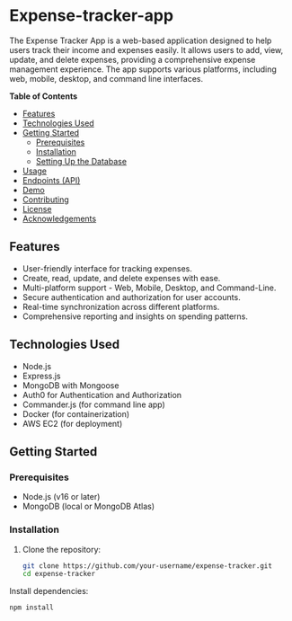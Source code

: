 # Expense-tracker-app

The Expense Tracker App is a web-based application designed to help users track their income and expenses easily. It allows users to add, view, update, and delete expenses, providing a comprehensive expense management experience. The app supports various platforms, including web, mobile, desktop, and command line interfaces.

**Table of Contents**
- [Features](#features)
- [Technologies Used](#technologies-used)
- [Getting Started](#getting-started)
  - [Prerequisites](#prerequisites)
  - [Installation](#installation)
  - [Setting Up the Database](#setting-up-the-database)
- [Usage](#usage)
- [Endpoints (API)](#endpoints-api)
- [Demo](#demo)
- [Contributing](#contributing)
- [License](#license)
- [Acknowledgements](#acknowledgements)

## Features

- User-friendly interface for tracking expenses.
- Create, read, update, and delete expenses with ease.
- Multi-platform support - Web, Mobile, Desktop, and Command-Line.
- Secure authentication and authorization for user accounts.
- Real-time synchronization across different platforms.
- Comprehensive reporting and insights on spending patterns.

## Technologies Used

- Node.js
- Express.js
- MongoDB with Mongoose
- Auth0 for Authentication and Authorization
- Commander.js (for command line app)
- Docker (for containerization)
- AWS EC2 (for deployment)

## Getting Started

### Prerequisites

- Node.js (v16 or later)
- MongoDB (local or MongoDB Atlas)

### Installation

1. Clone the repository:
   ```bash
   git clone https://github.com/your-username/expense-tracker.git
   cd expense-tracker

Install dependencies:
 ```bash
npm install
